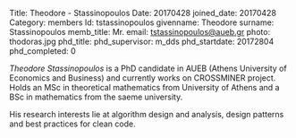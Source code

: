 Title: Theodore - Stassinopoulos
Date: 20170428
joined_date: 20170428
Category: members
Id: tstassinopoulos
givenname: Theodore
surname: Stassinopoulos
memb_title: Mr.
email: tstassinopoulos@aueb.gr
photo: thodoras.jpg
phd_title:
phd_supervisor: m_dds
phd_startdate: 20172804
phd_completed: 0

_Theodore Stassinopoulos_ is a PhD candidate in AUEB (Athens University of Economics and Business) and currently works on CROSSMINER project. Holds an MSc in theoretical mathematics from University of Athens and a BSc in mathematics from the saeme university.

His research interests lie at algorithm design and analysis, design patterns and best practices for clean code.
